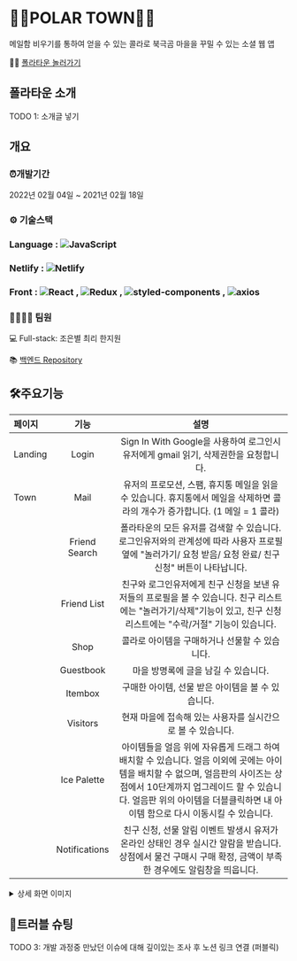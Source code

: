 # 🐻‍❄️POLAR TOWN🐻‍❄️

메일함 비우기를 통하여 얻을 수 있는 콜라로 북극곰 마을을 꾸밀 수 있는 소셜 웹 앱

🐻‍❄️ [폴라타운 놀러가기](https://polartowns.com/)

## 폴라타운 소개

TODO 1: 소개글 넣기 

## 개요

### ⏰개발기간

2022년 02월 04일 ~ 2021년 02월 18일

### ⚙ 기술스택

### Language : <img alt="JavaScript" src ="https://img.shields.io/badge/JavaScript-F7DF1E.svg?&style=for-the-appveyor&logo=JavaScript&logoColor=white"/>

### Netlify : <img alt="Netlify" src ="https://img.shields.io/badge/Netlify-00C7B7?style=for-the-appveyor&logo=netlify&logoColor=white"/>

### Front : <img alt="React" src ="https://img.shields.io/badge/React-61DAFB.svg?&style=for-the-appveyor&logo=React&logoColor=white"/> , <img alt="Redux" src ="https://img.shields.io/badge/Redux-764ABC.svg?&style=for-the-appveyor&logo=Redux&logoColor=white"/> , <img alt="styled-components" src ="https://img.shields.io/badge/styled_components-DB7093.svg?&style=for-the-appveyor&logo=styled-components&logoColor=white"/> , <img alt="axios" src ="https://img.shields.io/badge/axios-764ABC.svg?&style=for-the-appveyor&logo=axios&logoColor=white"/>

### 👨‍👨‍👧‍👧 팀원

💻 Full-stack: 조은별 최리 한지원

📚 [백엔드 Repository](https://github.com/polar-town/polar-town-backend)

## 🛠주요기능
|페이지|기능|설명|
|:---|:---:|:---:|
|Landing|Login|Sign In With Google을 사용하여 로그인시 유저에게 gmail 읽기, 삭제권한을 요청합니다.|
|Town|Mail|유저의 프로모션, 스팸, 휴지통 메일을 읽을 수 있습니다. 휴지통에서 메일을 삭제하면 콜라의 개수가 증가합니다. (1 메일 = 1 콜라)|
||Friend Search|폴라타운의 모든 유저를 검색할 수 있습니다. 로그인유저와의 관계성에 따라 사용자 프로필 옆에 "놀러가기/ 요청 받음/ 요청 완료/ 친구 신청" 버튼이 나타납니다.|
||Friend List|친구와 로그인유저에게 친구 신청을 보낸 유저들의 프로필을 볼 수 있습니다. 친구 리스트에는 "놀러가기/삭제"기능이 있고, 친구 신청 리스트에는 "수락/거절" 기능이 있습니다.|
||Shop|콜라로 아이템을 구매하거나 선물할 수 있습니다.|
||Guestbook|마을 방명록에 글을 남길 수 있습니다.|
||Itembox|구매한 아이템, 선물 받은 아이템을 볼 수 있습니다.|
||Visitors|현재 마을에 접속해 있는 사용자를 실시간으로 볼 수 있습니다.|
||Ice Palette|아이템들을 얼음 위에 자유롭게 드래그 하여 배치할 수 있습니다. 얼음 이외에 곳에는 아이템을 배치할 수 없으며, 얼음판의 사이즈는 상점에서 10단계까지 업그레이드 할 수 있습니다. 얼음판 위의 아이템을 더블클릭하면 내 아이템 함으로 다시 이동시킬 수 있습니다.|
||Notifications|친구 신청, 선물 알림 이벤트 발생시 유저가 온라인 상태인 경우 실시간 알람을 받습니다. 상점에서 물건 구매시 구매 확정, 금액이 부족한 경우에도 알림창을 띄웁니다.|

<details>
<summary>상세 화면 이미지</summary>
TODO 2: 화면 gif 넣기
  
### 랜딩 페이지 - 로그인

<br/>

### 이메일 휴지통으로 보내기

<br/>

### 휴지통 이메일 삭제하기

<br/>

### 친구 검색하기

<br/>

### 친구 신청 보내기

<br/>
  
### 친구 신청 수락하기

<br/>
  
### 친구 마을 놀러가기

<br/>

### 친구 마을 방명록 남기기

<br/>
  
### 상점 구매하기

<br/>
  
### 상점 선물하기

<br/>
  
### 아이템 함에서 아이템 꺼내기

<br/>
  
### 얼음판 위 아이템 배치하기

<br/>
  
### 실시간 알림 1 - 선물 알림

<br/>
  
### 실시간 알림 2 - 친구 신청 

<br/>

</details>

## 🚀트러블 슈팅
TODO 3: 개발 과정중 만났던 이슈에 대해 깊이있는 조사 후 노션 링크 연결 (퍼블릭)

